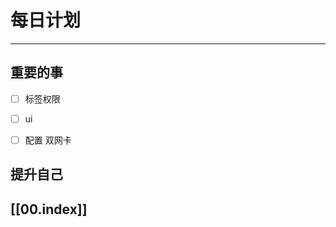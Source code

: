 
# 每日计划
---
## 重要的事

- [ ]  标签权限
- [ ]  ui
- [ ]  配置 双网卡



## 提升自己

  



## [[00.index]]











